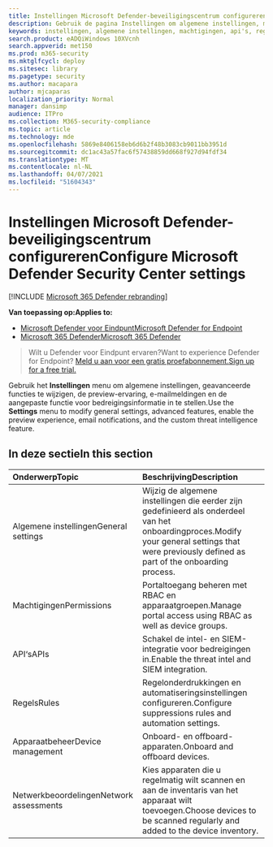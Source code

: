 ```yaml
---
title: Instellingen Microsoft Defender-beveiligingscentrum configureren
description: Gebruik de pagina Instellingen om algemene instellingen, machtigingen, api's en regels te configureren.
keywords: instellingen, algemene instellingen, machtigingen, api's, regels
search.product: eADQiWindows 10XVcnh
search.appverid: met150
ms.prod: m365-security
ms.mktglfcycl: deploy
ms.sitesec: library
ms.pagetype: security
ms.author: macapara
author: mjcaparas
localization_priority: Normal
manager: dansimp
audience: ITPro
ms.collection: M365-security-compliance
ms.topic: article
ms.technology: mde
ms.openlocfilehash: 5869e8406158eb6d6b2f48b3083cb9011bb3951d
ms.sourcegitcommit: dc1ac43a57fac6f57438859dd668f927d94fdf34
ms.translationtype: MT
ms.contentlocale: nl-NL
ms.lasthandoff: 04/07/2021
ms.locfileid: "51604343"
---
```

# <a name="configure-microsoft-defender-security-center-settings"></a><span data-ttu-id="705ae-104">Instellingen Microsoft Defender-beveiligingscentrum configureren</span><span class="sxs-lookup"><span data-stu-id="705ae-104">Configure Microsoft Defender Security Center settings</span></span>

[!INCLUDE [Microsoft 365 Defender rebranding](../../includes/microsoft-defender.md)]

<span data-ttu-id="705ae-105">**Van toepassing op:**</span><span class="sxs-lookup"><span data-stu-id="705ae-105">**Applies to:**</span></span>
- [<span data-ttu-id="705ae-106">Microsoft Defender voor Eindpunt</span><span class="sxs-lookup"><span data-stu-id="705ae-106">Microsoft Defender for Endpoint</span></span>](https://go.microsoft.com/fwlink/p/?linkid=2154037)
- [<span data-ttu-id="705ae-107">Microsoft 365 Defender</span><span class="sxs-lookup"><span data-stu-id="705ae-107">Microsoft 365 Defender</span></span>](https://go.microsoft.com/fwlink/?linkid=2118804)

><span data-ttu-id="705ae-108">Wilt u Defender voor Eindpunt ervaren?</span><span class="sxs-lookup"><span data-stu-id="705ae-108">Want to experience Defender for Endpoint?</span></span> [<span data-ttu-id="705ae-109">Meld u aan voor een gratis proefabonnement.</span><span class="sxs-lookup"><span data-stu-id="705ae-109">Sign up for a free trial.</span></span>](https://www.microsoft.com/microsoft-365/windows/microsoft-defender-atp?ocid=docs-wdatp-prefsettings-abovefoldlink)

<span data-ttu-id="705ae-110">Gebruik het **Instellingen** menu om algemene instellingen, geavanceerde functies te wijzigen, de preview-ervaring, e-mailmeldingen en de aangepaste functie voor bedreigingsinformatie in te stellen.</span><span class="sxs-lookup"><span data-stu-id="705ae-110">Use the **Settings** menu to modify general settings, advanced features, enable the preview experience, email notifications, and the custom threat intelligence feature.</span></span>

## <a name="in-this-section"></a><span data-ttu-id="705ae-111">In deze sectie</span><span class="sxs-lookup"><span data-stu-id="705ae-111">In this section</span></span>

<span data-ttu-id="705ae-112">Onderwerp</span><span class="sxs-lookup"><span data-stu-id="705ae-112">Topic</span></span> | <span data-ttu-id="705ae-113">Beschrijving</span><span class="sxs-lookup"><span data-stu-id="705ae-113">Description</span></span>
:---|:---
<span data-ttu-id="705ae-114">Algemene instellingen</span><span class="sxs-lookup"><span data-stu-id="705ae-114">General settings</span></span> | <span data-ttu-id="705ae-115">Wijzig de algemene instellingen die eerder zijn gedefinieerd als onderdeel van het onboardingproces.</span><span class="sxs-lookup"><span data-stu-id="705ae-115">Modify your general settings that were previously defined as part of the onboarding process.</span></span>
<span data-ttu-id="705ae-116">Machtigingen</span><span class="sxs-lookup"><span data-stu-id="705ae-116">Permissions</span></span> | <span data-ttu-id="705ae-117">Portaltoegang beheren met RBAC en apparaatgroepen.</span><span class="sxs-lookup"><span data-stu-id="705ae-117">Manage portal access using RBAC as well as device groups.</span></span>
<span data-ttu-id="705ae-118">API‘s</span><span class="sxs-lookup"><span data-stu-id="705ae-118">APIs</span></span> | <span data-ttu-id="705ae-119">Schakel de intel- en SIEM-integratie voor bedreigingen in.</span><span class="sxs-lookup"><span data-stu-id="705ae-119">Enable the threat intel and SIEM integration.</span></span>
<span data-ttu-id="705ae-120">Regels</span><span class="sxs-lookup"><span data-stu-id="705ae-120">Rules</span></span> | <span data-ttu-id="705ae-121">Regelonderdrukkingen en automatiseringsinstellingen configureren.</span><span class="sxs-lookup"><span data-stu-id="705ae-121">Configure suppressions rules and automation settings.</span></span>
<span data-ttu-id="705ae-122">Apparaatbeheer</span><span class="sxs-lookup"><span data-stu-id="705ae-122">Device management</span></span> | <span data-ttu-id="705ae-123">Onboard- en offboard-apparaten.</span><span class="sxs-lookup"><span data-stu-id="705ae-123">Onboard and offboard devices.</span></span>
<span data-ttu-id="705ae-124">Netwerkbeoordelingen</span><span class="sxs-lookup"><span data-stu-id="705ae-124">Network assessments</span></span> | <span data-ttu-id="705ae-125">Kies apparaten die u regelmatig wilt scannen en aan de inventaris van het apparaat wilt toevoegen.</span><span class="sxs-lookup"><span data-stu-id="705ae-125">Choose devices to be scanned regularly and added to the device inventory.</span></span>
